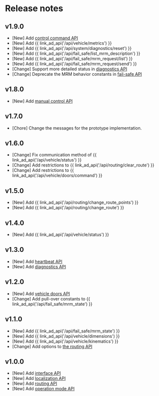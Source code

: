 # Release notes

## v1.9.0

- [New] Add [control command API](./features/control.md)
- [New] Add {{ link_ad_api('/api/vehicle/metrics') }}
- [New] Add {{ link_ad_api('/api/system/diagnostics/reset') }}
- [New] Add {{ link_ad_api('/api/fail_safe/list_mrm_description') }}
- [New] Add {{ link_ad_api('/api/fail_safe/mrm_request/list') }}
- [New] Add {{ link_ad_api('/api/fail_safe/mrm_request/send') }}
- [Change] Support more detailed status in [diagnostics API](./features/diagnostics.md)
- [Change] Deprecate the MRM behavior constants in [fail-safe API](./features/fail-safe.md)

## v1.8.0

- [New] Add [manual control API](./features/manual-control.md)

## v1.7.0

- [Chore] Change the messages for the prototype implementation.

## v1.6.0

- [Change] Fix communication method of {{ link_ad_api('/api/vehicle/status') }}
- [Change] Add restrictions to {{ link_ad_api('/api/routing/clear_route') }}
- [Change] Add restrictions to {{ link_ad_api('/api/vehicle/doors/command') }}

## v1.5.0

- [New] Add {{ link_ad_api('/api/routing/change_route_points') }}
- [New] Add {{ link_ad_api('/api/routing/change_route') }}

## v1.4.0

- [New] Add {{ link_ad_api('/api/vehicle/status') }}

## v1.3.0

- [New] Add [heartbeat API](./features/heartbeat.md)
- [New] Add [diagnostics API](./features/diagnostics.md)

## v1.2.0

- [New] Add [vehicle doors API](./features/vehicle-doors.md)
- [Change] Add pull-over constants to {{ link_ad_api('/api/fail_safe/mrm_state') }}

## v1.1.0

- [New] Add {{ link_ad_api('/api/fail_safe/mrm_state') }}
- [New] Add {{ link_ad_api('/api/vehicle/dimensions') }}
- [New] Add {{ link_ad_api('/api/vehicle/kinematics') }}
- [Change] Add options to [the routing API](./features/routing.md)

## v1.0.0

- [New] Add [interface API](./features/interface.md)
- [New] Add [localization API](./features/localization.md)
- [New] Add [routing API](./features/routing.md)
- [New] Add [operation mode API](./features/operation_mode.md)
